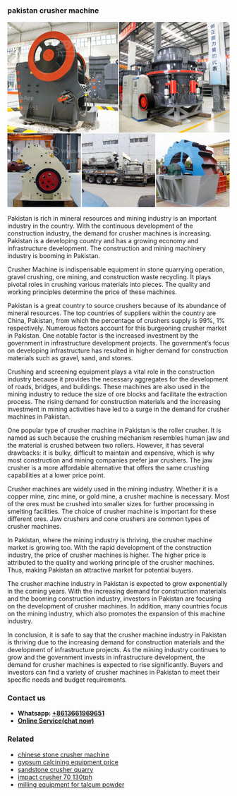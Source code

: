 <h3>pakistan crusher machine</h3><img src='1706773461.jpg' alt=''><p>Pakistan is rich in mineral resources and mining industry is an important industry in the country. With the continuous development of the construction industry, the demand for crusher machines is increasing. Pakistan is a developing country and has a growing economy and infrastructure development. The construction and mining machinery industry is booming in Pakistan.</p><p>Crusher Machine is indispensable equipment in stone quarrying operation, gravel crushing, ore mining, and construction waste recycling. It plays pivotal roles in crushing various materials into pieces. The quality and working principles determine the price of these machines.</p><p>Pakistan is a great country to source crushers because of its abundance of mineral resources. The top countries of suppliers within the country are China, Pakistan, from which the percentage of crushers supply is 99%, 1% respectively. Numerous factors account for this burgeoning crusher market in Pakistan. One notable factor is the increased investment by the government in infrastructure development projects. The government’s focus on developing infrastructure has resulted in higher demand for construction materials such as gravel, sand, and stones.</p><p>Crushing and screening equipment plays a vital role in the construction industry because it provides the necessary aggregates for the development of roads, bridges, and buildings. These machines are also used in the mining industry to reduce the size of ore blocks and facilitate the extraction process. The rising demand for construction materials and the increasing investment in mining activities have led to a surge in the demand for crusher machines in Pakistan.</p><p>One popular type of crusher machine in Pakistan is the roller crusher. It is named as such because the crushing mechanism resembles human jaw and the material is crushed between two rollers. However, it has several drawbacks: it is bulky, difficult to maintain and expensive, which is why most construction and mining companies prefer jaw crushers. The jaw crusher is a more affordable alternative that offers the same crushing capabilities at a lower price point.</p><p>Crusher machines are widely used in the mining industry. Whether it is a copper mine, zinc mine, or gold mine, a crusher machine is necessary. Most of the ores must be crushed into smaller sizes for further processing in smelting facilities. The choice of crusher machine is important for these different ores. Jaw crushers and cone crushers are common types of crusher machines.</p><p>In Pakistan, where the mining industry is thriving, the crusher machine market is growing too. With the rapid development of the construction industry, the price of crusher machines is higher. The higher price is attributed to the quality and working principle of the crusher machines. Thus, making Pakistan an attractive market for potential buyers.</p><p>The crusher machine industry in Pakistan is expected to grow exponentially in the coming years. With the increasing demand for construction materials and the booming construction industry, investors in Pakistan are focusing on the development of crusher machines. In addition, many countries focus on the mining industry, which also promotes the expansion of this machine industry.</p><p>In conclusion, it is safe to say that the crusher machine industry in Pakistan is thriving due to the increasing demand for construction materials and the development of infrastructure projects. As the mining industry continues to grow and the government invests in infrastructure development, the demand for crusher machines is expected to rise significantly. Buyers and investors can find a variety of crusher machines in Pakistan to meet their specific needs and budget requirements.</p><h3>Contact us</h3><ul><li><strong>Whatsapp:&nbsp;<a href="https://wa.me/8613661969651">+8613661969651</a></strong></li><li><a href="https://swt.shibang-china.com/?git&amp;zhl&amp;pakistan crusher machine"><strong>Online Service(chat now)</strong></a></li></ul><h3>Related</h3><ul><li><a href='chinese stone crusher machine.md'>chinese stone crusher machine</a></li><li><a href='gypsum calcining equipment price.md'>gypsum calcining equipment price</a></li><li><a href='sandstone crusher quarry.md'>sandstone crusher quarry</a></li><li><a href='impact crusher 70 130tph.md'>impact crusher 70 130tph</a></li><li><a href='milling equipment for talcum powder.md'>milling equipment for talcum powder</a></li></ul>